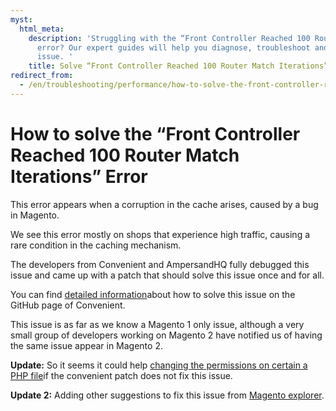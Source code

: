 ```yaml
---
myst:
  html_meta:
    description: 'Struggling with the “Front Controller Reached 100 Router Match Iterations”
      error? Our expert guides will help you diagnose, troubleshoot and solve this
      issue. '
    title: Solve “Front Controller Reached 100 Router Match Iterations”
redirect_from:
  - /en/troubleshooting/performance/how-to-solve-the-front-controller-reached-100-router-match-iterations-error/
---
```


<!-- source: https://support.hypernode.com/en/troubleshooting/performance/how-to-solve-the-front-controller-reached-100-router-match-iterations-error/ -->

# How to solve the “Front Controller Reached 100 Router Match Iterations” Error

This error appears when a corruption in the cache arises, caused by a bug in Magento.

We see this error mostly on shops that experience high traffic, causing a rare condition in the caching mechanism.

The developers from Convenient and AmpersandHQ fully debugged this issue and came up with a patch that should solve this issue once and for all.

You can find [detailed information](https://github.com/convenient/magento-ce-ee-config-corruption-bug#the-fix)about how to solve this issue on the GitHub page of Convenient.

This issue is as far as we know a Magento 1 only issue, although a very small group of developers working on Magento 2 have notified us of having the same issue appear in Magento 2.

**Update:** So it seems it could help [changing the permissions on certain a PHP file](https://stackoverflow.com/questions/6262129/magento-front-controller-reached-100-router-match-iterations-error/33684913#33684913)if the convenient patch does not fix this issue.

**Update 2:** Adding other suggestions to fix this issue from [Magento explorer](https://magentoexplorer.com/how-to-debug-and-fix-front-controller-reached-100-router-match-iterations-in-magento).
